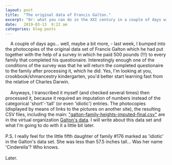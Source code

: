 ```yaml
---
layout: post
title:  "The original data of Francis Galton."
excerpt: "Or: what you can do in the XXI century in a couple of days without spending a hundred thousand pounds and years of work."
date:   2019-03-13  9:22 am
categories: blog posts
---
```

&nbsp;&nbsp;&nbsp;&nbsp;A couple of days ago... well, maybe a bit more, - last week, I bumped into the photocopies of the original data set of Francis Galton which he had put together with the help of a survey in which he paid 500 pounds (!!!) to every family that completed his questionaire. Interestingly enough one of the conditions of the survey was that he will return the completed questionaire to the family after processing it, which he did. Yes, I'm looking at you, crookbook/shmancestry kindergarten, you'd better start learning fast from the relative of Charles Darwin.<br><br>
&nbsp;&nbsp;&nbsp;&nbsp;Anyways, I transcribed it myself (and checked several times) then processed it, because it required an imputation of numbers instead of the categorical 'short'-'tall' (or even 'idiotic') entries. The photocopies (displayed by means of links to the pictures on another site), the resulting CSV files, including the main: ["galton-family-heights-imputed-final.csv"](https://github.com/galtons-data/family_heights/blob/master/galton_family_heights_imputed_final.csv) are in the virtual organization [Galton's data](https://github.com/galtons-data). I will write about this data set and what I'm going to do with it a little bit later.<br><br>
P.S. I really feel for the little fifth daughter of family #176 marked as 'idiotic' in the Galton's data set. She was less than 57.5 inches tall... Was her name 'Cinderella'? Who knows.<br><br>
Later.
